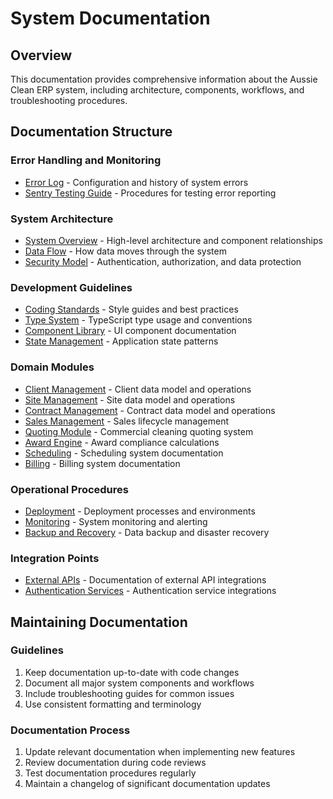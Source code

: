 
# System Documentation

## Overview
This documentation provides comprehensive information about the Aussie Clean ERP system, including architecture, components, workflows, and troubleshooting procedures.

## Documentation Structure

### Error Handling and Monitoring
- [Error Log](./ERROR_LOG.md) - Configuration and history of system errors
- [Sentry Testing Guide](./sentry-test.md) - Procedures for testing error reporting

### System Architecture
- [System Overview](./architecture/OVERVIEW.md) - High-level architecture and component relationships
- [Data Flow](./architecture/DATA_FLOW.md) - How data moves through the system
- [Security Model](./architecture/SECURITY.md) - Authentication, authorization, and data protection

### Development Guidelines
- [Coding Standards](./development/CODING_STANDARDS.md) - Style guides and best practices
- [Type System](./development/TYPE_SYSTEM.md) - TypeScript type usage and conventions
- [Component Library](./development/COMPONENT_LIBRARY.md) - UI component documentation
- [State Management](./development/STATE_MANAGEMENT.md) - Application state patterns

### Domain Modules
- [Client Management](./domains/CLIENT_MANAGEMENT.md) - Client data model and operations
- [Site Management](./domains/SITE_MANAGEMENT.md) - Site data model and operations
- [Contract Management](./domains/CONTRACT_MANAGEMENT.md) - Contract data model and operations
- [Sales Management](./domains/SALES_MODULE.md) - Sales lifecycle management
- [Quoting Module](./domains/QUOTING_MODULE.md) - Commercial cleaning quoting system
- [Award Engine](./domains/AWARD_ENGINE.md) - Award compliance calculations
- [Scheduling](./domains/SCHEDULING.md) - Scheduling system documentation
- [Billing](./domains/BILLING.md) - Billing system documentation

### Operational Procedures
- [Deployment](./operations/DEPLOYMENT.md) - Deployment processes and environments
- [Monitoring](./operations/MONITORING.md) - System monitoring and alerting
- [Backup and Recovery](./operations/BACKUP_RECOVERY.md) - Data backup and disaster recovery

### Integration Points
- [External APIs](./integrations/EXTERNAL_APIS.md) - Documentation of external API integrations
- [Authentication Services](./integrations/AUTHENTICATION.md) - Authentication service integrations

## Maintaining Documentation

### Guidelines
1. Keep documentation up-to-date with code changes
2. Document all major system components and workflows
3. Include troubleshooting guides for common issues
4. Use consistent formatting and terminology

### Documentation Process
1. Update relevant documentation when implementing new features
2. Review documentation during code reviews
3. Test documentation procedures regularly
4. Maintain a changelog of significant documentation updates
